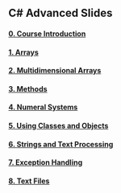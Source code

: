 ##   C# Advanced Slides

#### [0. Course Introduction](https://rawgit.com/petyakostova/Telerik-Academy/master/C%23/_Demos%20C%23%202/Slides/00.%20Course-Intro/index.html)

#### [1. Arrays](https://rawgit.com/petyakostova/Telerik-Academy/master/C%23/_Demos%20C%23%202/Slides/01.%20Arrays/index.html)

#### [2. Multidimensional Arrays](https://rawgit.com/petyakostova/Telerik-Academy/master/C%23/_Demos%20C%23%202/Slides/02.%20Multidimensional-Arrays/index.html)

#### [3. Methods](https://rawgit.com/petyakostova/Telerik-Academy/master/C%23/_Demos%20C%23%202/Slides/03.%20Methods/index.html)

#### [4. Numeral Systems](https://rawgit.com/petyakostova/Telerik-Academy/master/C%23/_Demos%20C%23%202/Slides/04.%20Numeral-Systems/index.html)

#### [5. Using Classes and Objects](https://rawgit.com/petyakostova/Telerik-Academy/master/C%23/_Demos%20C%23%202/Slides/05.%20Using-Classes-and-Objects/index.html)

#### [6. Strings and Text Processing](https://rawgit.com/petyakostova/Telerik-Academy/master/C%23/_Demos%20C%23%202/Slides/06.%20Strings-and-Text-Processing/index.html)

#### [7. Exception Handling](https://rawgit.com/petyakostova/Telerik-Academy/master/C%23/_Demos%20C%23%202/Slides/07.%20Exception-Handling/index.html#/)

#### [8. Text Files](https://rawgit.com/petyakostova/Telerik-Academy/master/C%23/_Demos%20C%23%202/Slides/08.%20Text-Files/index.html#/)
